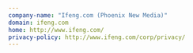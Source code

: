 ```yaml
---
company-name: "Ifeng.com (Phoenix New Media)"
domain: ifeng.com
home: http://www.ifeng.com/
privacy-policy: http://www.ifeng.com/corp/privacy/
---
```




